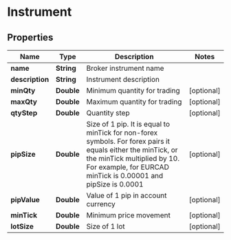 
# Instrument

## Properties
Name | Type | Description | Notes
------------ | ------------- | ------------- | -------------
**name** | **String** | Broker instrument name | 
**description** | **String** | Instrument description | 
**minQty** | **Double** | Minimum quantity for trading |  [optional]
**maxQty** | **Double** | Maximum quantity for trading |  [optional]
**qtyStep** | **Double** | Quantity step |  [optional]
**pipSize** | **Double** | Size of 1 pip. It is equal to minTick for non-forex symbols. For forex pairs it equals either the minTick, or the minTick multiplied by 10. For example, for EURCAD minTick is 0.00001 and pipSize is 0.0001 |  [optional]
**pipValue** | **Double** | Value of 1 pip in account currency |  [optional]
**minTick** | **Double** | Minimum price movement |  [optional]
**lotSize** | **Double** | Size of 1 lot |  [optional]



